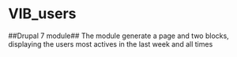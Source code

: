 # VIB_users #
##Drupal 7 module##
The module generate a page and two blocks, displaying the users most actives in the last week and all times
